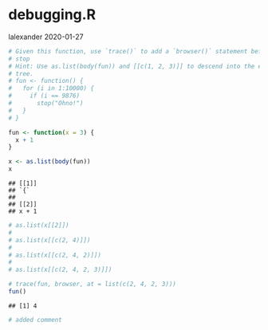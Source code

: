 debugging.R
================
lalexander
2020-01-27

``` r
# Given this function, use `trace()` to add a `browser()` statement before the
# stop
# Hint: Use as.list(body(fun)) and [[c(1, 2, 3)]] to descend into the expression
# tree.
# fun <- function() {
#   for (i in 1:10000) {
#     if (i == 9876)
#       stop("Ohno!")
#   }
# }

fun <- function(x = 3) {
  x + 1
}

x <- as.list(body(fun))
x
```

    ## [[1]]
    ## `{`
    ## 
    ## [[2]]
    ## x + 1

``` r
# as.list(x[[2]])
# 
# as.list(x[[c(2, 4)]])
# 
# as.list(x[[c(2, 4, 2)]])
# 
# as.list(x[[c(2, 4, 2, 3)]])

# trace(fun, browser, at = list(c(2, 4, 2, 3)))
fun()
```

    ## [1] 4

``` r
# added comment
```
